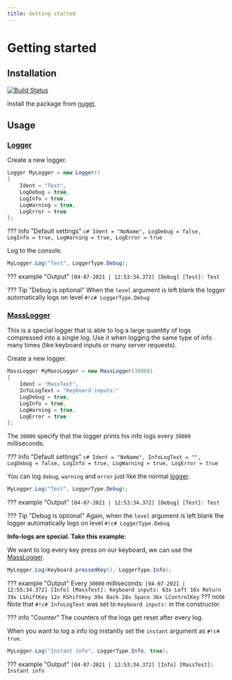 ```yaml
---
title: Getting started
---
```


# Getting started

## Installation
[![Build Status](https://img.shields.io/nuget/v/MarvinFuchs.SharpLog.svg)](https://www.nuget.org/packages/MarvinFuchs.SharpLog)

Install the package from [nuget](https://www.nuget.org/packages/MarvinFuchs.SharpLog/).

## Usage

### [Logger](../Reference/Logger/)
Create a new logger.
```c#
Logger MyLogger = new Logger()
{
    Ident = "Test",
    LogDebug = true,
    LogInfo = true,
    LogWarning = true,
    LogError = true
};
```
??? Info "Default settings"
    ```c#
    Ident = "NoName",
    LogDebug = false,
    LogInfo = true,
    LogWarning = true,
    LogError = true
    ```

Log to the console.
```c#
MyLogger.Log("Test", LoggerType.Debug);
```
??? example "Output"
    ```
    [04-07-2021 | 12:53:34.372] [Debug] [Test]: Test
    ```

??? Tip "Debug is optional"
    When the `level` argument is left blank the logger automatically logs on level `#!c# LoggerType.Debug`

### [MassLogger](../Reference/MassLogger/)
This is a special logger that is able to log a large quantity of logs compressed into a single log. Use it when logging the same type of info many times (like keyboard inputs or many server requests).

Create a new logger.
```c#
MassLogger MyMassLogger = new MassLogger(30000)
{
    Ident = "MassTest",
    InfoLogText = "Keyboard inputs:"
    LogDebug = true,
    LogInfo = true,
    LogWarning = true,
    LogError = true
};
```

The `30000` specify that the logger prints his info logs every `30000` milliseconds.

??? Info "Default settings"
    ```c#
    Ident = "NoName",
    InfoLogText = "",
    LogDebug = false,
    LogInfo = true,
    LogWarning = true,
    LogError = true
    ```

You can log `debug`, `warning` and `error` just like the normal [logger](#logger).
```c#
MyLogger.Log("Test", LoggerType.Debug);
```
??? example "Output"
    ```
    [04-07-2021 | 12:53:34.372] [Debug] [Test]: Test
    ```

??? Tip "Debug is optional"
    Again, when the `level` argument is left blank the logger automatically logs on level `#!c# LoggerType.Debug`


**Info-logs are special. Take this example:**

We want to log every key press on our keyboard, we can use the [MassLogger](../Reference/MassLogger/).
```c#
MyLogger.Log(Keyboard.pressedKey(), LoggerType.Info);
```

??? example "Output"
    Every `30000` milliseconds:
    ```
    [04-07-2021 | 12:55:34.372] [Info] [MassTest]: Keyboard inputs:
    63x Left
    16x Return
    39x LShiftKey
    12x RShiftKey
    39x Back
    28x Space
    36x LControlKey
    ```
??? note
    Note that `#!c# InfoLogText` was set to `Keyboard inputs:` in the constructor.

??? info "Counter"
    The counters of the logs get reset after every log.

When you want to log a info log instantly set the `instant` argument as `#!c# true`.
```c#
MyLogger.Log("Instant info", LoggerType.Info, true);
```
??? example "Output"
    ```
    [04-07-2021 | 12:53:34.372] [Info] [MassTest]: Instant info
    ```